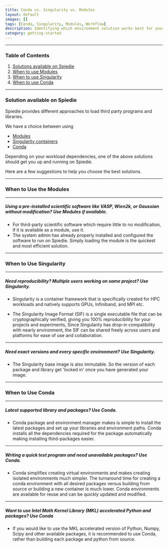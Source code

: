 ```yaml
---
title: Conda vs. Singularity vs. Modules
layout: default 
images: []
tags: [Conda, Singularity, Modules, Workflow]
description: Identifying which environment solution works best for your workload on Spiedie. 
category: getting-started
---
```


***

### Table of Contents

1. [Solutions available on Spiedie](#avail_app_solutions)
2. [When to use Modules](#module_uses)
3. [When to use Singularity](#singularity_uses)
4. [When to use Conda](#conda_uses)


***

### <a name="avail_app_solutions"></a> Solution available on Spiedie

Spiedie provides different approaches to load third party programs and libraries. 

We have a choice between using 
- [Modules](spiedie_modules.html)
- [Singularity containers](../singularity/)
- [Conda](spiedie_conda.html)

Depending on your workload dependencies, one of the above solutions should get you up and running on Spiedie. 

Here are a few suggestions to help you choose the best solutions. 

***

### <a name="module_uses"></a> When to Use the Modules

***

##### Using a pre-installed scientific software like VASP, Wien2k, or Gaussian without modification? Use Modules if available.


- For third-party scientific software which require little to no modification, if it is available as a module, use it. 
- The system admin has already properly installed and configured the software to run on Spiedie. Simply loading the module 
is the quickest and most efficient solution. 

***


### <a name="singularity_uses"></a> When to Use Singularity

***

##### Need reproducibility? Multiple users working on same project? Use Singularity. 

- Singularity is a container framework that is specifically created for HPC workloads and natively supports GPUs, Infiniband, and MPI etc. 

- The Singularity Image Format (SIF) is a single executable file that can be cryptographically verified, giving you  100% reproducibility for your projects 
and experiments, Since Singularity has drop-in compatibility with nearly environment, the SIF can be shared freely across users and platforms for ease 
of use and collaboration. 

***

##### Need exact versions and every specific environment? Use Singularity.

- The Singularity base image is also immutable. So the version of each package and library get 'locked in' once you have generated your image. 

***

### <a name="conda_uses"></a>When to Use Conda

***



##### Latest supported library and packages? Use Conda. 

- Conda package and environment manager makes is simple to install the latest packages and set up your libraries and environment paths. Conda installs 
all the dependencies required for the package automatically making installing third-packages easier. 

***


##### Writing a quick test program and need unavailable packages? Use Conda. 

- Conda simplifies creating virtual environments and makes creating isolated environments much simpler. The turnaround time for creating a conda environment with all 
desired packages versus building from source or building a new container is much lower. Conda environments are available for reuse and can be quickly updated and modified. 


***


##### Want to use Intel Math Kernel Library (MKL) accelerated Python and packages? Use Conda

- If you would like to use the MKL accelerated version of Python, Numpy, Scipy and other available packages, it is recommended to use Conda, rather than building each package and python from source. 
